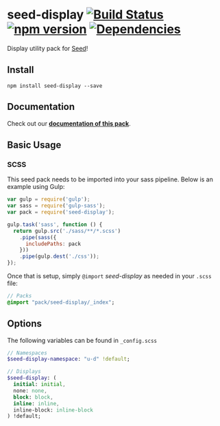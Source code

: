 # seed-display [![Build Status](https://travis-ci.org/helpscout/seed-display.svg?branch=master)](https://travis-ci.org/helpscout/seed-display) [![npm version](https://badge.fury.io/js/seed-display.svg)](https://badge.fury.io/js/seed-display) [![Dependencies](https://david-dm.org/helpscout/seed-display.svg)](https://david-dm.org/helpscout/seed-display)

Display utility pack for [Seed](https://github.com/helpscout/seed)!

## Install
```
npm install seed-display --save
```


## Documentation

Check out our **[documentation of this pack](http://developer.helpscout.net/seed/packs/seed-display/)**.


## Basic Usage

### SCSS
This seed pack needs to be imported into your sass pipeline. Below is an example using Gulp:


```javascript
var gulp = require('gulp');
var sass = require('gulp-sass');
var pack = require('seed-display');

gulp.task('sass', function () {
  return gulp.src('./sass/**/*.scss')
    .pipe(sass({
      includePaths: pack
    }))
    .pipe(gulp.dest('./css'));
});
```

Once that is setup, simply `@import` *seed-display* as needed in your `.scss` file:

```sass
// Packs
@import "pack/seed-display/_index";
```

## Options

The following variables can be found in `_config.scss`

```sass
// Namespaces
$seed-display-namespace: "u-d" !default;

// Displays
$seed-display: (
  initial: initial,
  none: none,
  block: block,
  inline: inline,
  inline-block: inline-block
) !default;
```
